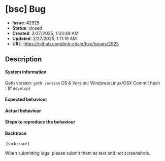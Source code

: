 # [bsc] Bug

- **Issue**: #2925
- **Status**: closed
- **Created**: 2/27/2025, 1:03:49 AM
- **Updated**: 2/27/2025, 1:11:19 AM
- **URL**: https://github.com/bnb-chain/bsc/issues/2925

## Description

#### System information

Geth version: `geth version`
OS & Version: Windows/Linux/OSX
Commit hash : (if `develop`)

#### Expected behaviour


#### Actual behaviour


#### Steps to reproduce the behaviour


#### Backtrace

````
[backtrace]
````

When submitting logs: please submit them as text and not screenshots.

